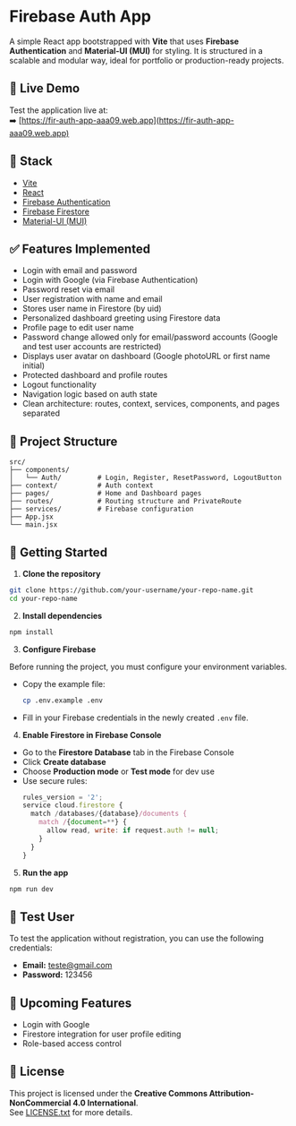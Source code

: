 # Firebase Auth App

A simple React app bootstrapped with **Vite** that uses **Firebase Authentication** and **Material-UI (MUI)** for styling. It is structured in a scalable and modular way, ideal for portfolio or production-ready projects.

## 🔗 Live Demo

Test the application live at:  
➡️ [https://fir-auth-app-aaa09.web.app](https://fir-auth-app-aaa09.web.app)

## 🔧 Stack

- [Vite](https://vitejs.dev/)
- [React](https://react.dev/)
- [Firebase Authentication](https://firebase.google.com/docs/auth)
- [Firebase Firestore](https://firebase.google.com/docs/firestore)
- [Material-UI (MUI)](https://mui.com/)

## ✅ Features Implemented

- Login with email and password
- Login with Google (via Firebase Authentication)
- Password reset via email
- User registration with name and email
- Stores user name in Firestore (by uid)
- Personalized dashboard greeting using Firestore data
- Profile page to edit user name
- Password change allowed only for email/password accounts (Google and test user accounts are restricted)
- Displays user avatar on dashboard (Google photoURL or first name initial)
- Protected dashboard and profile routes
- Logout functionality
- Navigation logic based on auth state
- Clean architecture: routes, context, services, components, and pages separated

## 📁 Project Structure

```
src/
├── components/
│   └── Auth/         # Login, Register, ResetPassword, LogoutButton
├── context/          # Auth context
├── pages/            # Home and Dashboard pages
├── routes/           # Routing structure and PrivateRoute
├── services/         # Firebase configuration
├── App.jsx
└── main.jsx
```

## 🚀 Getting Started

1. **Clone the repository**

```bash
git clone https://github.com/your-username/your-repo-name.git
cd your-repo-name
```

2. **Install dependencies**

```bash
npm install
```

3. **Configure Firebase**

Before running the project, you must configure your environment variables.

- Copy the example file:
  ```bash
  cp .env.example .env
  ```

- Fill in your Firebase credentials in the newly created `.env` file.

4. **Enable Firestore in Firebase Console**

- Go to the **Firestore Database** tab in the Firebase Console
- Click **Create database**
- Choose **Production mode** or **Test mode** for dev use
- Use secure rules:
  ```js
  rules_version = '2';
  service cloud.firestore {
    match /databases/{database}/documents {
      match /{document=**} {
        allow read, write: if request.auth != null;
      }
    }
  }
  ```

5. **Run the app**

```bash
npm run dev
```

## 👤 Test User

To test the application without registration, you can use the following credentials:

- **Email:** teste@gmail.com  
- **Password:** 123456

## 🧪 Upcoming Features

- Login with Google
- Firestore integration for user profile editing
- Role-based access control

## 📄 License

This project is licensed under the **Creative Commons Attribution-NonCommercial 4.0 International**.  
See [LICENSE.txt](./LICENSE.txt) for more details.
